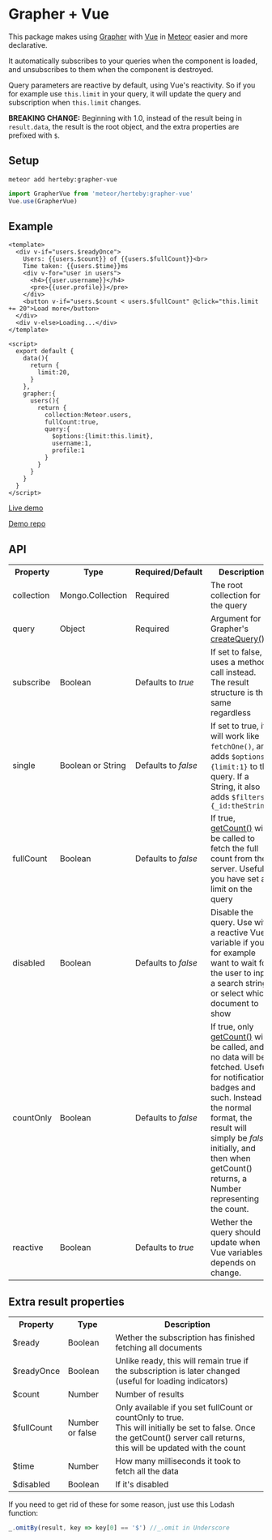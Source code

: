 # Grapher + Vue

This package makes using [Grapher](http://grapher.cultofcoders.com/) with [Vue](https://vuejs.org/) in [Meteor](https://www.meteor.com/) easier and more declarative.

It automatically subscribes to your queries when the component is loaded, and unsubscribes to them when the component is destroyed.

Query parameters are reactive by default, using Vue's reactivity. So if you for example use `this.limit` in your query, it will update the query and subscription when `this.limit` changes.

**BREAKING CHANGE:** Beginning with 1.0, instead of the result being in `result.data`, the result is the root object, and the extra properties are prefixed with `$`.

## Setup
```
meteor add herteby:grapher-vue
```
```javascript
import GrapherVue from 'meteor/herteby:grapher-vue'
Vue.use(GrapherVue)
```
## Example
```vue
<template>
  <div v-if="users.$readyOnce">
    Users: {{users.$count}} of {{users.$fullCount}}<br>
    Time taken: {{users.$time}}ms
    <div v-for="user in users">
      <h4>{{user.username}}</h4>
      <pre>{{user.profile}}</pre>
    </div>
    <button v-if="users.$count < users.$fullCount" @click="this.limit += 20">Load more</button>
  </div>
  <div v-else>Loading...</div>
</template>

<script>
  export default {
    data(){
      return {
        limit:20,
      }
    },
    grapher:{
      users(){
        return {
          collection:Meteor.users,
          fullCount:true,
          query:{
            $options:{limit:this.limit},
            username:1,
            profile:1
          }
        }
      }
    }
  }
</script>
```
[Live demo](https://dev.herte.by/)

[Demo repo](https://github.com/Herteby/testing)

## API
<table>
  <tr>
    <th>Property</th>
    <th>Type</th>
    <th>Required/Default</th>
    <th>Description</th>
  </tr>
  <tr>
    <td>collection</td>
    <td>Mongo.Collection</td>
    <td>Required</td>
    <td>The root collection for the query</td>
  </tr>
  <tr>
    <td>query</td>
    <td>Object</td>
    <td>Required</td>
    <td>Argument for Grapher's <a href="http://grapher.cultofcoders.com/api/query.html#Collection-createQuery">createQuery()</a></td>
  </tr>
  <tr>
    <td>subscribe</td>
    <td>Boolean</td>
    <td>Defaults to <i>true</i></td>
    <td>If set to false, uses a method call instead. The result structure is the same regardless</td>
  </tr>
  <tr>
    <td>single</td>
    <td>Boolean or String</td>
    <td>Defaults to <i>false</i></td>
    <td>If set to true, it will work like <code>fetchOne()</code>, and adds <code>$options:{limit:1}</code> to the query. If a String, it also adds <code>$filters:{_id:theString}</code></td>
  </tr>
  <tr>
    <td>fullCount</td>
    <td>Boolean</td>
    <td>Defaults to <i>false</i></td>
    <td>If true, <a href="http://grapher.cultofcoders.com/api/query.html#Query-getCount">getCount()</a> will be called to fetch the full count from the server. Useful if you have set a limit on the query</td>
  </tr>
  <tr>
    <td>disabled</td>
    <td>Boolean</td>
    <td>Defaults to <i>false</i></td>
    <td>Disable the query. Use with a reactive Vue variable if you for example want to wait for the user to input a search string, or select which document to show</td>
  </tr>
  <tr>
    <td>countOnly</td>
    <td>Boolean</td>
    <td>Defaults to <i>false</i></td>
    <td>If true, only <a href="http://grapher.cultofcoders.com/api/query.html#Query-getCount">getCount()</a> will be called, and no data will be fetched. Useful for notification badges and such. Instead of the normal format, the result will simply be <i>false</i> initially, and then when getCount() returns, a Number representing the count.</td>
  </tr>
  <tr>
    <td>reactive</td>
    <td>Boolean</td>
    <td>Defaults to <i>true</i></td>
    <td>Wether the query should update when Vue variables it depends on change.</td>
  </tr>
</table>

## Extra result properties
<table>
  <tr>
    <th>Property</th>
    <th>Type</th>
    <th>Description</th>
  </tr>
  <tr>
    <td>$ready</td>
    <td>Boolean</td>
    <td>Wether the subscription has finished fetching all documents</td>
  </tr>
  <tr>
    <td>$readyOnce</td>
    <td>Boolean</td>
    <td>Unlike ready, this will remain true if the subscription is later changed (useful for loading indicators)</td>
  </tr>
  <tr>
    <td>$count</td>
    <td>Number</td>
    <td>Number of results</td>
  </tr>
  <tr>
    <td>$fullCount</td>
    <td>Number or false</td>
    <td>Only available if you set fullCount or countOnly to true.<br>This will initially be set to false. Once the getCount() server call returns, this will be updated with the count</td>
  </tr>
  <tr>
    <td>$time</td>
    <td>Number</td>
    <td>How many milliseconds it took to fetch all the data</td>
  </tr>
  <tr>
    <td>$disabled</td>
    <td>Boolean</td>
    <td>If it's disabled</td>
  </tr>
</table>

If you need to get rid of these for some reason, just use this Lodash function:
```javascript
_.omitBy(result, key => key[0] == '$') //_.omit in Underscore
```